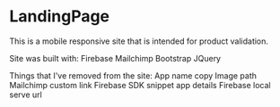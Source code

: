 # LandingPage

This is a mobile responsive site that is intended for product validation.

Site was built with:
Firebase
Mailchimp
Bootstrap
JQuery

Things that I've removed from the site:
App name copy
Image path
Mailchimp custom link
Firebase SDK snippet app details
Firebase local serve url
